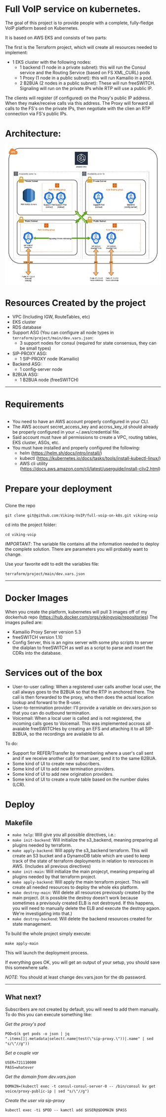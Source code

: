 # Full VoIP service on kubernetes.

The goal of this project is to provide people with a complete, fully-fledge VoIP platform based on Kubernetes.

It is based on AWS EKS and consists of two parts:

The first is the Terraform project, which will create all resources needed to implement:
- 1 EKS cluster with the following nodes:
  - 1 backend (1 node in a private subnet): this will run the Consul service and the Routing Service (based on FS XML_CURL) pods
  - 1 Proxy (1 node in a public subnet): this will run Kamailio in a pod.
  - 2 B2BUA (2 nodes in a public subnet): These will run freeSWITCH. Signaling will run on the private IPs while RTP will use a public IP.

The clients will register (if configured) on the Proxy's public IP address. When they make/receive calls via this address. The Proxy will forward all calls to the FS's on the private IPs, then negotiate with the clien an RTP connection via FS's public IPs.

# Architecture:
![Deployment Architecture](voip-full-k8s-network-diagram.jpg)

# Resources Created by the project

- VPC (Including IGW, RouteTables, etc)
- EKS cluster
- RDS database
- Support ASG (You can configure all node types in `terraform/project/main/dev.vars.json`:
  - 3 support nodes for consul (required for state consensus, they can be small types)
- SIP-PROXY ASG:
  - 1 SIP-PROXY node (Kamailio)
- Backend ASG:
  - 1 config-server node
- B2BUA ASG:
  - 1 B2BUA node (freeSWITCH)

---
# Requirements
## 

- You need to have an AWS account properly configured in your CLI.
- The AWS account secret_access_key and accrss_key_id should already be properly configured in your ~/.aws/credential file.
- Said account must have all permissions to create a VPC, routing tables, EKS cluster, ASGs, etc.
- You must have installed and properly configured the following:
  - helm (https://helm.sh/docs/intro/install/)
  - kubectl (https://kubernetes.io/docs/tasks/tools/install-kubectl-linux/)
  - AWS cli utility (https://docs.aws.amazon.com/cli/latest/userguide/install-cliv2.html)

# Prepare your deployment
##

Clone the repo

```git clone git@github.com:Viking-VoIP/full-voip-on-k8s.git viking-voip```

cd into the project folder:

```cd viking-voip```

*IMPORTANT*: The variable file contains all the information needed to deploy the complete solution. There are parameters you will probably want to change.

Use your favorite edit to edit the variables file:

`terraform/project/main/dev.vars.json`

---
# Docker Images

When you create the platform, kubernetes will pull 3 images off of my dockerhub repo (https://hub.docker.com/orgs/vikingvoip/repositories)
The images pulled are:
- Kamailio Proxy Server version 5.3
- freeSWITCH version 1.10
- Config Server, this is an nginx server with some php scripts to server the dialplan to freeSWITCH as well as a script to parse and insert the CDRs into the database.

# Services out of the box

- User-to-user calling:
  When a registered user calls another local user, the call always goes to the B2BUA so that the RTP in anchored there. The call is then forwarded to the proxy, who then does the actual location lookup and forward to the B-user.
- User-to-termination provider:
  I'll provide a variable on dev.vars.json so that you can do outbound termination.
- Voicemail:
  When a local user is called and is not registered, the incoming calls goes to Voicemail. This was implemented accross all avaiable freeSWITCHes by creating an EFS and attaching it to all SIP-B2BUA, so the recordings are available to all.

To do:

- Support for REFER/Transfer by remembering where a user's call sent and if we receive another call for that user, send it to the same B2BUA.
- Some kind of UI to create new subscribers.
- Some kind of UI to add new termination providers.
- Some kind of UI to add new origination providers.
- Some kind of UI to create a route table based on the number diales (LCR).

# Deploy
## Makefile

- ```make help```: Will give you all possible directives, i.e.:
- ```make init-backend```: Will initialize the s3_backend, meaning preparing all plugins needed by terraform.
- ```make apply-backend```: Will apply the s3_backend terraform. This will create an S3 bucket and a DynamoDB table which are used to keep track of the state of terraform deployments in relation to resrouces in AWS. (Includes all previous directives)
- ```make init-main```: Will initialize the main projecyt, meaning preparing all plugins needed by that terraform project.
- ```make apply-backend```: Will apply the main terraform project. This will create all needed resources to deploy the whole eks platform.
- ```make destroy-main```: Will delete all resources previously created by the main project. (it is possible the destroy doesn't work because sometimes a previsouly created ELB is not destroyed. If this happens, you will need to manually delete the ELB and execute the destroy agaon. We're investigating into that.)
- ```make destroy-backend```: Will delete the backend resources created for state management.


To build the whole project simply execute:

```make apply-main``` 

This will launch the deployment process.

If everything goes OK, you will get an output of your setup, you should save this somewhere safe.

*NOTE*: You should at least change dev.vars.json for the db password.

---
## What next?

Subscribers are not created by default, you will need to add them manually. To do this you can execute something like:


*Get the proxy's pod*
```
POD=$(k get pods -o json | jq ".items[]|.metadata|select(.name|test(\"sip-proxy.\"))|.name" | sed "s/\"//g"))
```

*Set a couple var*
```
USER=721110000
PASS=whatever
```

*Get the domain from dev.vars.json*
```
DOMAIN=(kubectl exec -t consul-consul-server-0 -- /bin/consul kv get voice/proxy-public-ip | sed "s/\"//g")
```

*Create the user via sip-proxy*
```
kubectl exec -ti $POD -- kamctl add $USER@$DOMAIN $PASS
```
